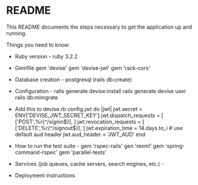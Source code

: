 # README

This README documents the steps necessary to get the
application up and running.

Things you need to know:

* Ruby version - ruby 3.2.2

* Gemfile 
    gem 'devise'
    gem 'devise-jwt'
    gem 'rack-cors'

* Database creation - postgresql (rails db:create)

* Configuration -
    rails generate devise:install
    rails generate devise user
    rails db:mimgrate

* Add this to devise.rb
    config.jwt do |jwt|
        jwt.secret = ENV['DEVISE_JWT_SECRET_KEY']
        jwt.dispatch_requests = [
            ['POST',%r{^/signin$}],
        ]
        jwt.revocation_requests = [
            ['DELETE',%r{^/signout$}],
        ]
        jwt.expiration_time = 14.days.to_i
        # use default aud header
        jwt.aud_header = 'JWT_AUD'
    end

* How to run the test suite - 
    gem 'rspec-rails'
    gen 'rexml'
    gem 'spring-command-rspec'
    gem 'parallel-tests'

* Services (job queues, cache servers, search engines, etc.) - 

* Deployment instructions
